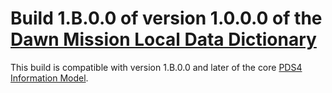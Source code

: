 # Build 1.B.0.0 of version 1.0.0.0 of the [Dawn Mission Local Data Dictionary](https://github.com/nasa-pds-data-dictionaries/ldd-dawn)

This build is compatible with version 1.B.0.0 and later of the core [PDS4 Information Model](https://pds.nasa.gov/pds4/doc/im/).
